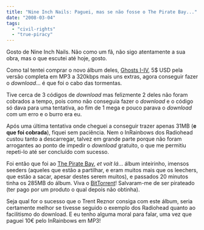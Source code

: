 ```yaml
---
title: "Nine Inch Nails: Paguei, mas se não fosse o The Pirate Bay..."
date: "2008-03-04"
tags: 
  - "civil-rights"
  - "true-piracy"
---
```


Gosto de Nine Inch Nails. Não como um fã, não sigo atentamente a sua obra, mas o que escutei até hoje, gosto.

Como tal tentei comprar o novo álbum deles, [Ghosts I-IV](http://ghosts.nin.com/), 5$ USD pela versão completa em MP3 a 320kbps mais uns extras, agora conseguir fazer o _download_... é que foi o cabo das tormentas.

Tive cerca de 3 códigos de _download_ mas felizmente 2 deles não foram cobrados a tempo, pois como não conseguia fazer o _download_ e o código só dava para uma tentativa, ao fim de 1 mega e pouco parava o _download_ com um erro e o burro era eu.

Após uma última tentativa onde cheguei a conseguir trazer apenas 31MB (**e que foi cobrada**), fiquei sem paciência. Nem o InRainbows dos Radiohead custou tanto a descarregar, talvez em grande parte porque não foram arrogantes ao ponto de impedir o _download_ gratuito, o que me permitiu repeti-lo até ser concluído com sucesso.

Foi então que foi ao [The Pirate Bay](http://thepiratebay.org/), _et voit lá_... álbum inteirinho, imensos seeders (aqueles que estão a partilhar, e eram muitos mais que os leechers, que estão a sacar, apesar destes serem muitos), e passados 20 minutos tinha os 285MB do álbum. Viva o [BitTorrent](http://en.wikipedia.org/wiki/BitTorrent_%28protocol%29)! Salvaram-me de ser pirateado (ter pago por um produto o qual depois não obtinha).

Seja qual for o sucesso que o Trent Reznor consiga com este álbum, seria certamente melhor se tivesse seguido o exemplo dos Radiohead quanto ao facilitismo do download. E eu tenho alguma moral para falar, uma vez que paguei 10€ pelo InRainbows em MP3!
